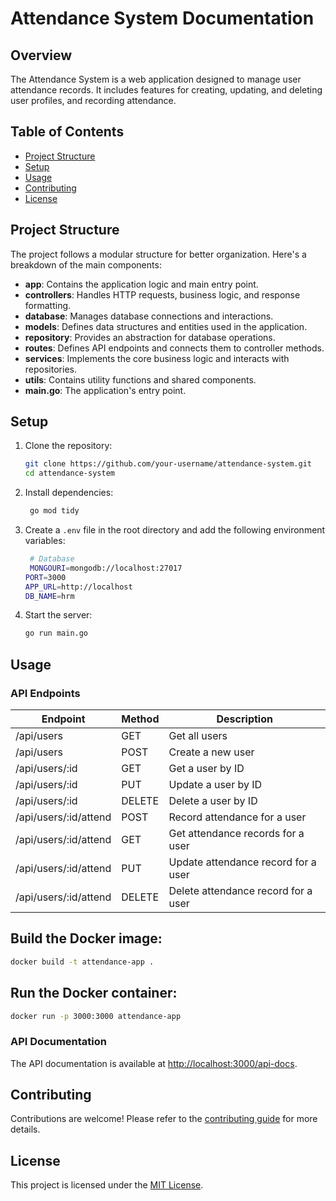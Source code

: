 # Attendance System Documentation

## Overview

The Attendance System is a web application designed to manage user attendance records. It includes features for creating, updating, and deleting user profiles, and recording attendance.

## Table of Contents

- [Project Structure](#project-structure)
- [Setup](#setup)
- [Usage](#usage)
- [Contributing](#contributing)
- [License](#license)

## Project Structure

The project follows a modular structure for better organization. Here's a breakdown of the main components:

- **app**: Contains the application logic and main entry point.
- **controllers**: Handles HTTP requests, business logic, and response formatting.
- **database**: Manages database connections and interactions.
- **models**: Defines data structures and entities used in the application.
- **repository**: Provides an abstraction for database operations.
- **routes**: Defines API endpoints and connects them to controller methods.
- **services**: Implements the core business logic and interacts with repositories.
- **utils**: Contains utility functions and shared components.
- **main.go**: The application's entry point.

## Setup <a name="setup"></a>

1. Clone the repository:

   ```bash
   git clone https://github.com/your-username/attendance-system.git
   cd attendance-system
   ```

2. Install dependencies:

   ```bash
    go mod tidy
   ```

3. Create a `.env` file in the root directory and add the following environment variables:

   ```bash
    # Database
    MONGOURI=mongodb://localhost:27017
   PORT=3000
   APP_URL=http://localhost
   DB_NAME=hrm
   ```

4. Start the server:

   ```bash
   go run main.go
   ```

## Usage <a name="usage"></a>

### API Endpoints

| Endpoint              | Method | Description                         |
| --------------------- | ------ | ----------------------------------- |
| /api/users            | GET    | Get all users                       |
| /api/users            | POST   | Create a new user                   |
| /api/users/:id        | GET    | Get a user by ID                    |
| /api/users/:id        | PUT    | Update a user by ID                 |
| /api/users/:id        | DELETE | Delete a user by ID                 |
| /api/users/:id/attend | POST   | Record attendance for a user        |
| /api/users/:id/attend | GET    | Get attendance records for a user   |
| /api/users/:id/attend | PUT    | Update attendance record for a user |
| /api/users/:id/attend | DELETE | Delete attendance record for a user |

## Build the Docker image:

```bash
docker build -t attendance-app .
```

## Run the Docker container:

```bash
docker run -p 3000:3000 attendance-app
```

### API Documentation

The API documentation is available at [http://localhost:3000/api-docs](http://localhost:3000/api-docs).

## Contributing <a name="contributing"></a>

Contributions are welcome! Please refer to the [contributing guide](CONTRIBUTING.md) for more details.

## License <a name="license"></a>

This project is licensed under the [MIT License](LICENSE).
